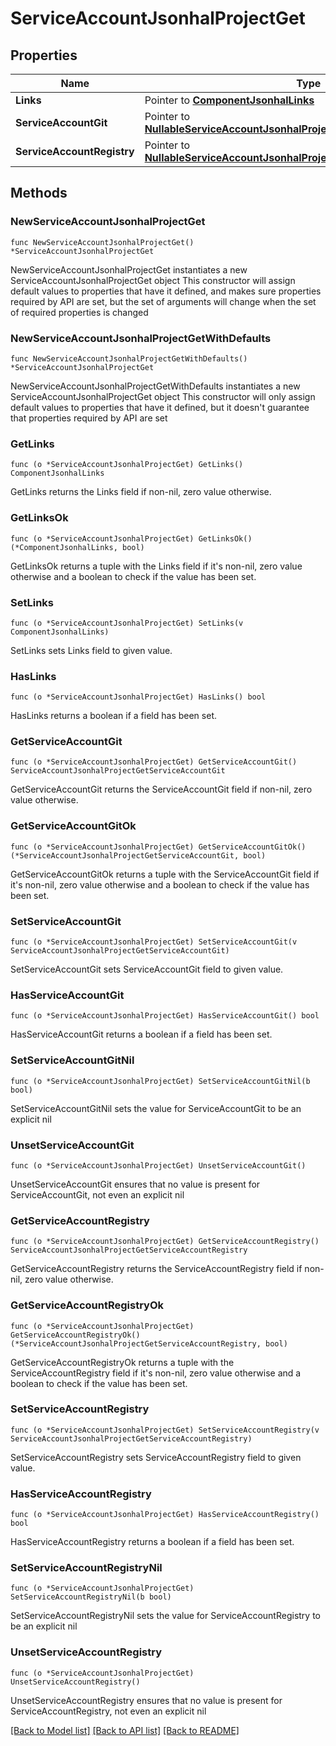 # ServiceAccountJsonhalProjectGet

## Properties

Name | Type | Description | Notes
------------ | ------------- | ------------- | -------------
**Links** | Pointer to [**ComponentJsonhalLinks**](ComponentJsonhalLinks.md) |  | [optional] 
**ServiceAccountGit** | Pointer to [**NullableServiceAccountJsonhalProjectGetServiceAccountGit**](ServiceAccountJsonhalProjectGetServiceAccountGit.md) |  | [optional] 
**ServiceAccountRegistry** | Pointer to [**NullableServiceAccountJsonhalProjectGetServiceAccountRegistry**](ServiceAccountJsonhalProjectGetServiceAccountRegistry.md) |  | [optional] 

## Methods

### NewServiceAccountJsonhalProjectGet

`func NewServiceAccountJsonhalProjectGet() *ServiceAccountJsonhalProjectGet`

NewServiceAccountJsonhalProjectGet instantiates a new ServiceAccountJsonhalProjectGet object
This constructor will assign default values to properties that have it defined,
and makes sure properties required by API are set, but the set of arguments
will change when the set of required properties is changed

### NewServiceAccountJsonhalProjectGetWithDefaults

`func NewServiceAccountJsonhalProjectGetWithDefaults() *ServiceAccountJsonhalProjectGet`

NewServiceAccountJsonhalProjectGetWithDefaults instantiates a new ServiceAccountJsonhalProjectGet object
This constructor will only assign default values to properties that have it defined,
but it doesn't guarantee that properties required by API are set

### GetLinks

`func (o *ServiceAccountJsonhalProjectGet) GetLinks() ComponentJsonhalLinks`

GetLinks returns the Links field if non-nil, zero value otherwise.

### GetLinksOk

`func (o *ServiceAccountJsonhalProjectGet) GetLinksOk() (*ComponentJsonhalLinks, bool)`

GetLinksOk returns a tuple with the Links field if it's non-nil, zero value otherwise
and a boolean to check if the value has been set.

### SetLinks

`func (o *ServiceAccountJsonhalProjectGet) SetLinks(v ComponentJsonhalLinks)`

SetLinks sets Links field to given value.

### HasLinks

`func (o *ServiceAccountJsonhalProjectGet) HasLinks() bool`

HasLinks returns a boolean if a field has been set.

### GetServiceAccountGit

`func (o *ServiceAccountJsonhalProjectGet) GetServiceAccountGit() ServiceAccountJsonhalProjectGetServiceAccountGit`

GetServiceAccountGit returns the ServiceAccountGit field if non-nil, zero value otherwise.

### GetServiceAccountGitOk

`func (o *ServiceAccountJsonhalProjectGet) GetServiceAccountGitOk() (*ServiceAccountJsonhalProjectGetServiceAccountGit, bool)`

GetServiceAccountGitOk returns a tuple with the ServiceAccountGit field if it's non-nil, zero value otherwise
and a boolean to check if the value has been set.

### SetServiceAccountGit

`func (o *ServiceAccountJsonhalProjectGet) SetServiceAccountGit(v ServiceAccountJsonhalProjectGetServiceAccountGit)`

SetServiceAccountGit sets ServiceAccountGit field to given value.

### HasServiceAccountGit

`func (o *ServiceAccountJsonhalProjectGet) HasServiceAccountGit() bool`

HasServiceAccountGit returns a boolean if a field has been set.

### SetServiceAccountGitNil

`func (o *ServiceAccountJsonhalProjectGet) SetServiceAccountGitNil(b bool)`

 SetServiceAccountGitNil sets the value for ServiceAccountGit to be an explicit nil

### UnsetServiceAccountGit
`func (o *ServiceAccountJsonhalProjectGet) UnsetServiceAccountGit()`

UnsetServiceAccountGit ensures that no value is present for ServiceAccountGit, not even an explicit nil
### GetServiceAccountRegistry

`func (o *ServiceAccountJsonhalProjectGet) GetServiceAccountRegistry() ServiceAccountJsonhalProjectGetServiceAccountRegistry`

GetServiceAccountRegistry returns the ServiceAccountRegistry field if non-nil, zero value otherwise.

### GetServiceAccountRegistryOk

`func (o *ServiceAccountJsonhalProjectGet) GetServiceAccountRegistryOk() (*ServiceAccountJsonhalProjectGetServiceAccountRegistry, bool)`

GetServiceAccountRegistryOk returns a tuple with the ServiceAccountRegistry field if it's non-nil, zero value otherwise
and a boolean to check if the value has been set.

### SetServiceAccountRegistry

`func (o *ServiceAccountJsonhalProjectGet) SetServiceAccountRegistry(v ServiceAccountJsonhalProjectGetServiceAccountRegistry)`

SetServiceAccountRegistry sets ServiceAccountRegistry field to given value.

### HasServiceAccountRegistry

`func (o *ServiceAccountJsonhalProjectGet) HasServiceAccountRegistry() bool`

HasServiceAccountRegistry returns a boolean if a field has been set.

### SetServiceAccountRegistryNil

`func (o *ServiceAccountJsonhalProjectGet) SetServiceAccountRegistryNil(b bool)`

 SetServiceAccountRegistryNil sets the value for ServiceAccountRegistry to be an explicit nil

### UnsetServiceAccountRegistry
`func (o *ServiceAccountJsonhalProjectGet) UnsetServiceAccountRegistry()`

UnsetServiceAccountRegistry ensures that no value is present for ServiceAccountRegistry, not even an explicit nil

[[Back to Model list]](../README.md#documentation-for-models) [[Back to API list]](../README.md#documentation-for-api-endpoints) [[Back to README]](../README.md)


